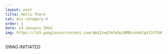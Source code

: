 ```yaml
---
layout: post
title: Hello There
cat: mix category-#
order: 1
date: 14 January 2014
img: https://lh3.googleusercontent.com/q0qIswq7mCm5piBMNzsnmGtpXt1V7GH7iDU56zUKjl6nAbQBGDOusuooesPmH_VXjX2FiQ=w1896-h875
---
```


SWAG INITIATED